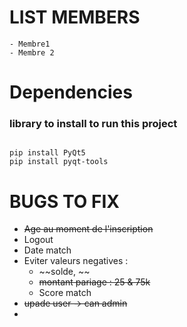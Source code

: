# LIST MEMBERS

    - Membre1
    - Membre 2


# Dependencies

### library to install to run this project
``` shell

pip install PyQt5
pip install pyqt-tools

```



# BUGS TO FIX

  - ~~Age au moment de l'inscription~~
  - Logout
  - Date match
  - Eviter valeurs negatives : 
    - ~~solde, ~~
    - ~~montant pariage : 25 & 75k~~
    - Score match
  - ~~upade user -> can admin~~
  - 